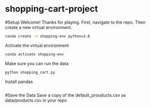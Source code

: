 # shopping-cart-project
#Setup
Welcome! Thanks for playing. First, navigate to the repo. Then create a new virtual environment.
```sh
conda create -n shopping-env python=3.8
```

Activate the virtual environment
```sh
conda activate shopping-env
````

Make sure you can run the data
```sh
python shopping_cart.py
```

Install pandas
```sh pip install pandas
```

#Save the Data
Save a copy of the default_prouducts.csv as data/products.csv in your repo